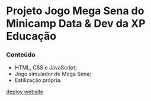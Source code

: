 # Projeto Jogo Mega Sena do Minicamp Data & Dev da XP Educação

### Conteúdo
* HTML, CSS e JavaScript;
* Jogo simulador de Mega Sena;
* Estilização própria.

[deploy website](mega-sena-laiskaori.netlify.app)